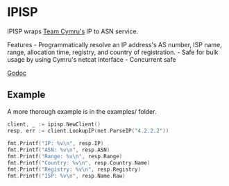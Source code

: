 # IPISP

IPISP wraps [Team Cymru's](http://www.team-cymru.org/IP-ASN-mapping.html) IP to ASN service.

Features
    - Programmatically resolve an IP address's AS number, ISP name, range, allocation time, registry, and country of registration.
    - Safe for bulk usage by using Cymru's netcat interface
    - Concurrent safe


[Godoc](https://godoc.org/github.com/ammario/ipisp)

## Example

A more thorough example is in the examples/ folder.

```go
client, _ := ipisp.NewClient()
resp, err := client.LookupIP(net.ParseIP("4.2.2.2"))
   
fmt.Printf("IP: %v\n", resp.IP)
fmt.Printf("ASN: %v\n", resp.ASN)
fmt.Printf("Range: %v\n", resp.Range)
fmt.Printf("Country: %v\n", resp.Country.Name)
fmt.Printf("Registry: %v\n", resp.Registry)
fmt.Printf("ISP: %v\n", resp.Name.Raw)
```